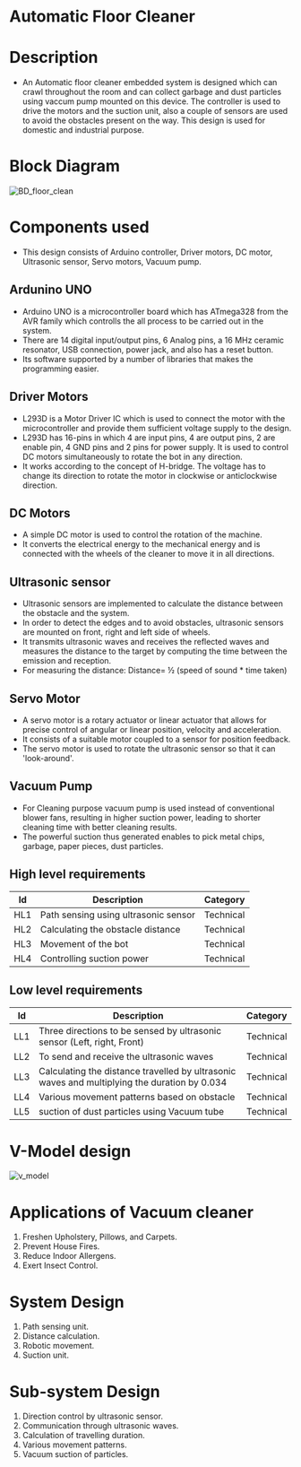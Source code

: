 # Automatic Floor Cleaner

# Description
* An Automatic floor cleaner embedded system is designed which can crawl throughout the room and can collect garbage and dust particles using vaccum pump mounted on this device. The controller is used to drive the motors and the
suction unit,  also a couple of sensors are used to avoid the obstacles present on the way. This design is
used for domestic and industrial purpose.

# Block Diagram
![BD_floor_clean](https://user-images.githubusercontent.com/98872185/154783217-ee02892d-c544-4a29-97e0-b79bcb813ed8.PNG)

# Components used

* This design consists of Arduino controller, Driver motors, DC motor, Ultrasonic sensor, Servo motors, Vacuum pump.

## Ardunino UNO
* Arduino UNO is a microcontroller board which has ATmega328 from the AVR family which controlls the all process to be carried out in the system.
* There are 14 digital input/output pins, 6 Analog pins, a 16 MHz ceramic resonator, USB connection, power jack, and also  has a  reset button. 
* Its software supported  by  a number  of libraries  that makes the programming easier.

## Driver Motors
* L293D is a Motor Driver IC which is used to connect the motor with the microcontroller and provide them  sufficient voltage supply to the design. 
* L293D has  16-pins in  which 4  are input  pins, 4  are output pins, 2 are enable pin, 4 GND pins and 2 pins for power supply.  It is used to control  DC motors simultaneously to rotate the bot in any direction. 
* It works according to the concept of H-bridge. The voltage has to change its direction to rotate the motor in clockwise or anticlockwise direction.

## DC Motors
* A simple DC motor is used to control the rotation of the machine.
* It converts the electrical energy to the mechanical energy and is connected with the wheels of the cleaner to move it in all directions. 

## Ultrasonic sensor
* Ultrasonic sensors are implemented to calculate
the distance between the obstacle and the system. 
* In order to detect the edges and to avoid obstacles, ultrasonic sensors
are mounted on front, right and left side of wheels.
* It  transmits  ultrasonic waves  and receives  the reflected  waves  and measures  the distance  to the  target  by computing  the  time between  the emission and reception. 
* For measuring the distance: 
Distance= ½ (speed of sound * time taken)

## Servo Motor
* A servo motor  is a rotary actuator or linear actuator that allows for precise control of angular or linear position, velocity and acceleration.
* It consists of a suitable motor coupled to a sensor for position feedback. 
* The servo motor is used to rotate the ultrasonic sensor so that it can 'look-around'.

## Vacuum Pump
* For Cleaning purpose  vacuum pump is used instead of conventional blower fans, resulting in higher suction power, leading to shorter cleaning time with better cleaning results. 
* The powerful suction thus generated enables to pick metal chips, garbage, paper pieces, dust particles.

## High level requirements
| ld | Description | Category |
| --- | --- | --- |
| HL1 | Path sensing using ultrasonic sensor | Technical |
| HL2 | Calculating the obstacle distance | Technical |
| HL3 | Movement of the bot | Technical |
| HL4 | Controlling suction power | Technical |

## Low level requirements
| ld | Description | Category |
| --- | --- | --- |
| LL1 | Three directions to be sensed by ultrasonic sensor (Left, right, Front) | Technical |
| LL2 | To send and receive the ultrasonic waves | Technical |
| LL3 | Calculating the distance travelled by ultrasonic waves and multiplying the duration by 0.034 | Technical |
| LL4 | Various movement patterns based on obstacle | Technical |
| LL5 | suction of dust particles using Vacuum tube | Technical |


# V-Model design
![v_model](https://user-images.githubusercontent.com/98872185/154843619-51f6a8b5-bf05-4366-bcbe-94ac0f084d1f.PNG)

# Applications of Vacuum cleaner
1) Freshen Upholstery, Pillows, and Carpets.
2) Prevent House Fires.
3) Reduce Indoor Allergens.
4) Exert Insect Control.

# System Design
1) Path sensing unit.
2) Distance calculation.
3) Robotic movement.
4) Suction unit.

# Sub-system Design
1) Direction control by ultrasonic sensor.
2) Communication through ultrasonic waves.
3) Calculation of travelling duration.
4) Various movement patterns.
5) Vacuum suction of particles.
